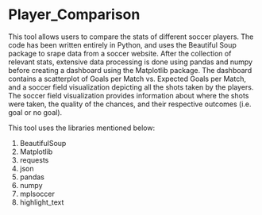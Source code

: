 # Player_Comparison
This tool allows users to compare the stats of different soccer players. The code has been written entirely in Python, and uses the Beautiful Soup package to srape data from a soccer website. After the collection of relevant stats, extensive data processing is done using pandas and numpy before creating a dashboard using the Matplotlib package. The dashboard contains a scatterplot of Goals per Match vs. Expected Goals per Match, and a soccer field visualization depicting all the shots taken by the players. The soccer field visualization provides information about where the shots were taken, the quality of the chances, and their respective outcomes (i.e. goal or no goal).


This tool uses the libraries mentioned below:
1. BeautifulSoup
2. Matplotlib
3. requests
4. json
5. pandas
6. numpy
7. mplsoccer
8. highlight_text
